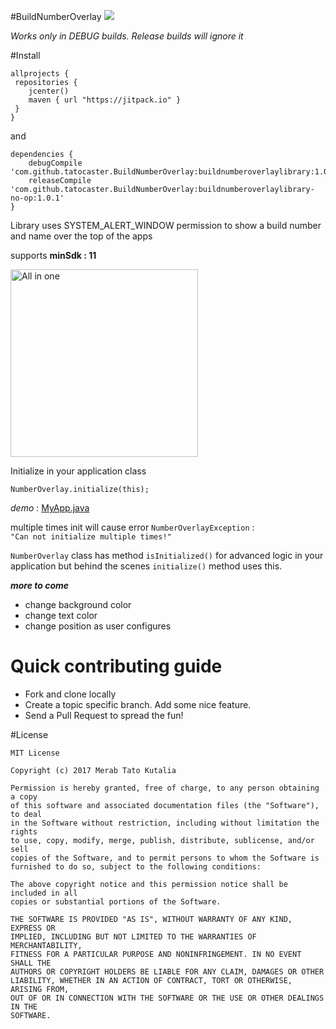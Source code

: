#BuildNumberOverlay [![](https://jitpack.io/v/tatocaster/BuildNumberOverlay.svg)](https://jitpack.io/#tatocaster/BuildNumberOverlay)

*Works only in DEBUG builds. Release builds will ignore it*

#Install
```
allprojects {
 repositories {
    jcenter()
    maven { url "https://jitpack.io" }
 }
}
```

and 
```
dependencies {
    debugCompile 'com.github.tatocaster.BuildNumberOverlay:buildnumberoverlaylibrary:1.0.1'
    releaseCompile 'com.github.tatocaster.BuildNumberOverlay:buildnumberoverlaylibrary-no-op:1.0.1'
}
```

Library uses SYSTEM_ALERT_WINDOW permission to show a build number and name over the top of the apps

supports **minSdk : 11**

<img src="https://raw.githubusercontent.com/tatocaster/BuildNumberOverlay/master/art/art.png" alt="All in one" width="300">

Initialize in your application class

```
NumberOverlay.initialize(this);
```
*demo* : [MyApp.java](https://github.com/tatocaster/BuildNumberOverlay/blob/master/app/src/main/java/me/tatocaster/buildversionoverlay/MyApp.java#L17)

multiple times init will cause error
`NumberOverlayException` :  
`"Can not initialize multiple times!"`

`NumberOverlay` class has method `isInitialized()` for advanced logic in your application
 but behind the scenes `initialize()` method uses this.
 
 ***more to come***
 - change background color
 - change text color
 - change position as user configures

# Quick contributing guide
 - Fork and clone locally
 - Create a topic specific branch. Add some nice feature.
 - Send a Pull Request to spread the fun!

#License
```
MIT License

Copyright (c) 2017 Merab Tato Kutalia

Permission is hereby granted, free of charge, to any person obtaining a copy
of this software and associated documentation files (the "Software"), to deal
in the Software without restriction, including without limitation the rights
to use, copy, modify, merge, publish, distribute, sublicense, and/or sell
copies of the Software, and to permit persons to whom the Software is
furnished to do so, subject to the following conditions:

The above copyright notice and this permission notice shall be included in all
copies or substantial portions of the Software.

THE SOFTWARE IS PROVIDED "AS IS", WITHOUT WARRANTY OF ANY KIND, EXPRESS OR
IMPLIED, INCLUDING BUT NOT LIMITED TO THE WARRANTIES OF MERCHANTABILITY,
FITNESS FOR A PARTICULAR PURPOSE AND NONINFRINGEMENT. IN NO EVENT SHALL THE
AUTHORS OR COPYRIGHT HOLDERS BE LIABLE FOR ANY CLAIM, DAMAGES OR OTHER
LIABILITY, WHETHER IN AN ACTION OF CONTRACT, TORT OR OTHERWISE, ARISING FROM,
OUT OF OR IN CONNECTION WITH THE SOFTWARE OR THE USE OR OTHER DEALINGS IN THE
SOFTWARE.

```
